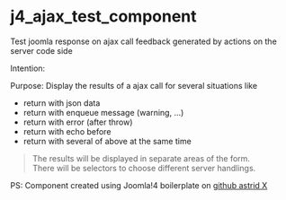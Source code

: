 # j4_ajax_test_component

Test joomla response on ajax call feedback generated by actions on the server code side

Intention:

Purpose: Display the results of a ajax call for several situations like
 * return with json data
 * return with enqueue message (warning, ...)
 * return with error (after throw)
 * return with echo before
 * return with several of above at the same time

> The results will be displayed in separate areas of the form.<br>
> There will be selectors to choose different server handlings.


PS: Component created using Joomla!4 boilerplate on [github astrid X](https://github.com/astridx/boilerplate)
